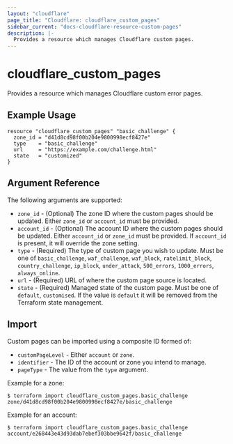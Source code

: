```yaml
---
layout: "cloudflare"
page_title: "Cloudflare: cloudflare_custom_pages"
sidebar_current: "docs-cloudflare-resource-custom-pages"
description: |-
  Provides a resource which manages Cloudflare custom pages.
---
```


# cloudflare_custom_pages

Provides a resource which manages Cloudflare custom error pages.

## Example Usage

```hcl
resource "cloudflare_custom_pages" "basic_challenge" {
  zone_id = "d41d8cd98f00b204e9800998ecf8427e"
  type    = "basic_challenge"
  url     = "https://example.com/challenge.html"
  state   = "customized"
}
```

## Argument Reference

The following arguments are supported:

* `zone_id` - (Optional) The zone ID where the custom pages should be
  updated. Either `zone_id` or `account_id` must be provided.
* `account_id` - (Optional) The account ID where the custom pages should be
  updated. Either `account_id` or `zone_id` must be provided. If
  `account_id` is present, it will override the zone setting.
* `type` - (Required) The type of custom page you wish to update. Must
  be one of `basic_challenge`, `waf_challenge`, `waf_block`,
  `ratelimit_block`, `country_challenge`, `ip_block`, `under_attack`,
  `500_errors`, `1000_errors`, `always_online`.
* `url` - (Required) URL of where the custom page source is located.
* `state` - (Required) Managed state of the custom page. Must be one of
  `default`, `customised`. If the value is `default` it will be removed
  from the Terraform state management.

## Import

Custom pages can be imported using a composite ID formed of:

* `customPageLevel` - Either `account` or `zone`.
* `identifier` - The ID of the account or zone you intend to manage.
* `pageType` - The value from the `type` argument.

Example for a zone:

```
$ terraform import cloudflare_custom_pages.basic_challenge zone/d41d8cd98f00b204e9800998ecf8427e/basic_challenge
```

Example for an account:

```
$ terraform import cloudflare_custom_pages.basic_challenge account/e268443e43d93dab7ebef303bbe9642f/basic_challenge
```
